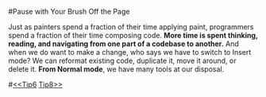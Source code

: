 #Pause with Your Brush Off the Page  
  
Just as painters spend a fraction of their time applying paint, programmers spend a fraction of their time composing code. **More time is spent thinking, reading, and navigating from one part of a codebase to another.** And when we do want to make a change, who says we have to switch to Insert mode? We can reformat existing code, duplicate it, move it around, or delete it. **From Normal mode**, we have many tools at our disposal.  
  
#[<<Tip6](tip6.md)  [Tip8>>](tip8.md)
